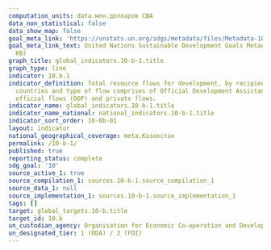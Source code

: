 ```yaml
---
computation_units: data.млн.долларов США
data_non_statistical: false
data_show_map: false
goal_meta_link: 'https://unstats.un.org/sdgs/metadata/files/Metadata-10-0B-01.pdf '
goal_meta_link_text: United Nations Sustainable Development Goals Metadata (PDF 202
  KB)
graph_title: global_indicators.10-b-1.title
graph_type: line
indicator: 10.b.1
indicator_definition: Total resource flows for development, by recipient and donor
  countries and type of flow comprises of Official Development Assistance (ODA), other
  official flows (OOF) and private flows.
indicator_name: global_indicators.10-b-1.title
indicator_name_national: national_indicators.10-b-1.title
indicator_sort_order: 10-0b-01
layout: indicator
national_geographical_coverage: meta.Казахстан
permalink: /10-b-1/
published: true
reporting_status: complete
sdg_goal: '10'
source_active_1: true
source_compilation_1: sources.10-b-1.source_compilation_1
source_data_1: null
source_implementation_1: sources.10-b-1.source_implementation_1
tags: []
target: global_targets.10-b.title
target_id: 10.b
un_custodian_agency: Organisation for Economic Co-operation and Development (OECD)
un_designated_tier: 1 (ODA) / 2 (FDI)
---
```

